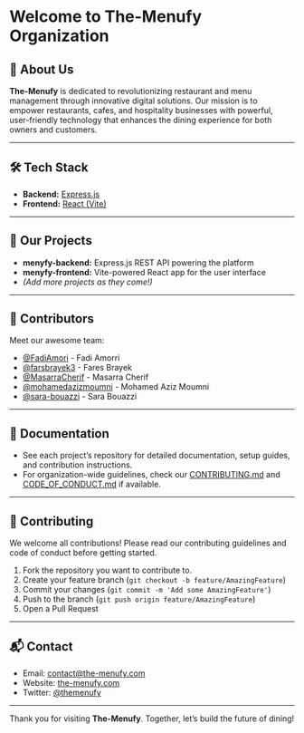 # Welcome to The-Menufy Organization

## 🚀 About Us

**The-Menufy** is dedicated to revolutionizing restaurant and menu management through innovative digital solutions. Our mission is to empower restaurants, cafes, and hospitality businesses with powerful, user-friendly technology that enhances the dining experience for both owners and customers.

---

## 🛠️ Tech Stack

- **Backend:** [Express.js](https://expressjs.com/)
- **Frontend:** [React (Vite)](https://vitejs.dev/)

---

## 🌟 Our Projects

- **menyfy-backend:** Express.js REST API powering the platform
- **menyfy-frontend:** Vite-powered React app for the user interface
- *(Add more projects as they come!)*

---

## 👥 Contributors

Meet our awesome team:

- [@FadiAmori](https://github.com/FadiAmori) - Fadi Amorri  
- [@farsbrayek3](https://github.com/farsbrayek3) - Fares Brayek  
- [@MasarraCherif](https://github.com/MasarraCherif) - Masarra Cherif  
- [@mohamedazizmoumni](https://github.com/mohamedazizmoumni) - Mohamed Aziz Moumni  
- [@sara-bouazzi](https://github.com/sara-bouazzi) - Sara Bouazzi  

---

## 📖 Documentation

- See each project’s repository for detailed documentation, setup guides, and contribution instructions.
- For organization-wide guidelines, check our [CONTRIBUTING.md](CONTRIBUTING.md) and [CODE_OF_CONDUCT.md](CODE_OF_CONDUCT.md) if available.

---

## 🤝 Contributing

We welcome all contributions! Please read our contributing guidelines and code of conduct before getting started.

1. Fork the repository you want to contribute to.
2. Create your feature branch (`git checkout -b feature/AmazingFeature`)
3. Commit your changes (`git commit -m 'Add some AmazingFeature'`)
4. Push to the branch (`git push origin feature/AmazingFeature`)
5. Open a Pull Request

---

## 📬 Contact

- Email: [contact@the-menufy.com](mailto:contact@the-menufy.com)
- Website: [the-menufy.com](https://the-menufy.com)
- Twitter: [@themenufy](https://twitter.com/themenufy)

---

Thank you for visiting **The-Menufy**. Together, let’s build the future of dining!
